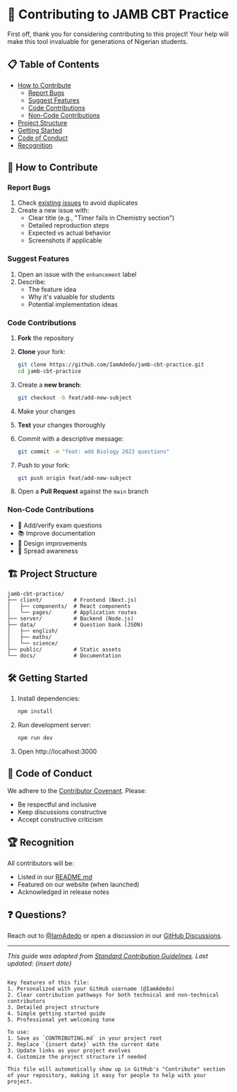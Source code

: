 # 🚀 Contributing to JAMB CBT Practice

First off, thank you for considering contributing to this project! Your help will make this tool invaluable for generations of Nigerian students.

## 📋 Table of Contents
- [How to Contribute](#-how-to-contribute)
  - [Report Bugs](#report-bugs)
  - [Suggest Features](#suggest-features)
  - [Code Contributions](#code-contributions)
  - [Non-Code Contributions](#non-code-contributions)
- [Project Structure](#-project-structure)
- [Getting Started](#-getting-started)
- [Code of Conduct](#-code-of-conduct)
- [Recognition](#-recognition)

## 🌟 How to Contribute

### Report Bugs
1. Check [existing issues](https://github.com/IamAdedo/jamb-cbt-practice/issues) to avoid duplicates
2. Create a new issue with:
   - Clear title (e.g., "Timer fails in Chemistry section")
   - Detailed reproduction steps
   - Expected vs actual behavior
   - Screenshots if applicable

### Suggest Features
1. Open an issue with the `enhancement` label
2. Describe:
   - The feature idea
   - Why it's valuable for students
   - Potential implementation ideas

### Code Contributions
1. **Fork** the repository
2. **Clone** your fork:

   ```bash
   git clone https://github.com/IamAdedo/jamb-cbt-practice.git
   cd jamb-cbt-practice
   ```
4. Create a **new branch**:
   ```bash
   git checkout -b feat/add-new-subject
   ```
5. Make your changes
6. **Test** your changes thoroughly
7. Commit with a descriptive message:
   ```bash
   git commit -m "feat: add Biology 2023 questions"
   ```
8. Push to your fork:
   ```bash
   git push origin feat/add-new-subject
   ```
9. Open a **Pull Request** against the `main` branch

### Non-Code Contributions
- 📝 Add/verify exam questions
- 📚 Improve documentation
- 🎨 Design improvements
- 📢 Spread awareness

## 🏗 Project Structure
```
jamb-cbt-practice/
├── client/          # Frontend (Next.js)
│   ├── components/  # React components
│   └── pages/       # Application routes
├── server/          # Backend (Node.js)
├── data/            # Question bank (JSON)
│   ├── english/
│   ├── maths/
│   └── science/
├── public/          # Static assets
└── docs/            # Documentation
```

## 🛠 Getting Started
1. Install dependencies:
   ```bash
   npm install
   ```
2. Run development server:
   ```bash
   npm run dev
   ```
3. Open http://localhost:3000

## 🤝 Code of Conduct
We adhere to the [Contributor Covenant](https://www.contributor-covenant.org/). Please:
- Be respectful and inclusive
- Keep discussions constructive
- Accept constructive criticism

## 🏆 Recognition
All contributors will be:
- Listed in our [README.md](README.md)
- Featured on our website (when launched)
- Acknowledged in release notes

## ❓ Questions?
Reach out to [@IamAdedo](https://github.com/IamAdedo) or open a discussion in our [GitHub Discussions](https://github.com/IamAdedo/jamb-cbt-practice/discussions).

---

*This guide was adapted from [Standard Contribution Guidelines](https://github.com/github/docs/blob/main/CONTRIBUTING.md). Last updated: {insert date}*
```

Key features of this file:
1. Personalized with your GitHub username (@IamAdedo)
2. Clear contribution pathways for both technical and non-technical contributors
3. Detailed project structure
4. Simple getting started guide
5. Professional yet welcoming tone

To use:
1. Save as `CONTRIBUTING.md` in your project root
2. Replace `{insert date}` with the current date
3. Update links as your project evolves
4. Customize the project structure if needed

This file will automatically show up in GitHub's "Contribute" section of your repository, making it easy for people to help with your project.
